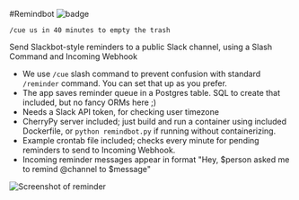 #Remindbot
![badge](https://circleci.com/gh/OAODEV/remindbot.svg?style=shield&circle-token=:circle-token)

`/cue us in 40 minutes to empty the trash`

Send Slackbot-style reminders to a public Slack channel, using a Slash Command and Incoming Webhook

- We use `/cue` slash command to prevent confusion with standard `/reminder` command. You can set that up as you prefer.
- The app saves reminder queue in a Postgres table. SQL to create that included, but no fancy ORMs here ;)
- Needs a Slack API token, for checking user timezone
- CherryPy server included; just build and run a container using included Dockerfile, or `python remindbot.py` if running without containerizing.
- Example crontab file included; checks every minute for pending reminders to send to Incoming Webhook.
- Incoming reminder messages appear in format "Hey, $person asked me to remind @channel to $message"


![Screenshot of reminder](https://s3-us-west-2.amazonaws.com/shots-tym/hold/Screen+Shot+2015-07-25+at+09.19.11.png)
